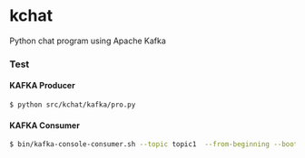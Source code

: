 # kchat
Python chat program using Apache Kafka

### Test
#### KAFKA Producer
```bash
$ python src/kchat/kafka/pro.py
```

#### KAFKA Consumer
```bash
$ bin/kafka-console-consumer.sh --topic topic1  --from-beginning --bootstrap-server localhost:9092
```

